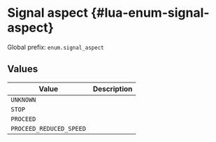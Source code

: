 # Signal aspect {#lua-enum-signal-aspect}

Global prefix: `enum.signal_aspect`

## Values

| Value                   | Description |
| ----------------------- | ----------- |
| `UNKNOWN`               | |
| `STOP`                  | |
| `PROCEED`               | |
| `PROCEED_REDUCED_SPEED` | |
